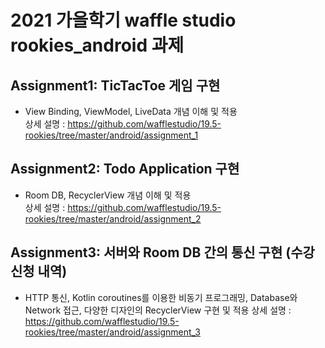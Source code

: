 # 2021 가을학기 waffle studio rookies_android 과제 

## Assignment1: TicTacToe 게임 구현
* View Binding, ViewModel, LiveData 개념 이해 및 적용 <br>
상세 설명 : https://github.com/wafflestudio/19.5-rookies/tree/master/android/assignment_1

## Assignment2: Todo Application 구현
* Room DB, RecyclerView 개념 이해 및 적용 <br>
상세 설명 : https://github.com/wafflestudio/19.5-rookies/tree/master/android/assignment_2

## Assignment3: 서버와 Room DB 간의 통신 구현 (수강신청 내역)
* HTTP 통신, Kotlin coroutines를 이용한 비동기 프로그래밍, Database와 Network 접근,  다양한 디자인의 RecyclerView 구현 및 적용
상세 설명 : https://github.com/wafflestudio/19.5-rookies/tree/master/android/assignment_3
